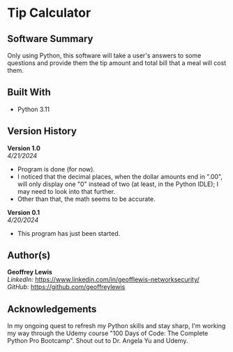 # Tip Calculator

## Software Summary

Only using Python, this software will take a user's answers to some questions and provide them the tip amount and total bill that a meal will cost them.

## Built With

* Python 3.11

## Version History 

**Version 1.0**  
*4/21/2024*  
* Program is done (for now).
* I noticed that the decimal places, when the dollar amounts end in ".00", will only display one "0" instead of two (at least, in the Python IDLE); I may need to look into that further.
* Other than that, the math seems to be accurate.

**Version 0.1**  
*4/20/2024*  
* This program has just been started.

## Author(s)

**Geoffrey Lewis**    
*LinkedIn:* https://www.linkedin.com/in/geofflewis-networksecurity/  
*GitHub:* https://github.com/geoffreylewis

## Acknowledgements

In my ongoing quest to refresh my Python skills and stay sharp, I'm working my way through the Udemy course "100 Days of Code: The Complete Python Pro Bootcamp".  Shout out to Dr. Angela Yu and Udemy.

